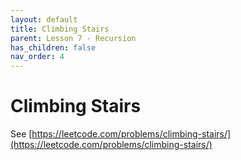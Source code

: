 ```yaml
---
layout: default
title: Climbing Stairs
parent: Lesson 7 - Recursion
has_children: false
nav_order: 4
---
```


# Climbing Stairs

See [https://leetcode.com/problems/climbing-stairs/](https://leetcode.com/problems/climbing-stairs/)